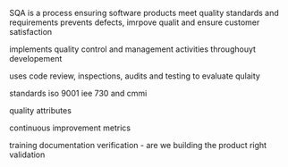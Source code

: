SQA is a process ensuring software products meet quality standards and requirements
prevents defects, imrpove qualit and ensure customer satisfaction

implements quality control and management activities throughouyt developement

uses code review, inspections, audits and testing to evaluate qulaity

standards iso 9001 iee 730 and cmmi

quality attributes

continuous improvement
metrics

training 
documentation
verification - are we building the product right
validation
